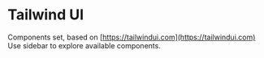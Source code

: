 
# Tailwind UI

Components set, based on [https://tailwindui.com](https://tailwindui.com)  
Use sidebar to explore available components.
